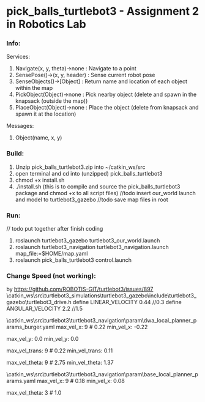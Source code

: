 # pick_balls_turtlebot3 - Assignment 2 in Robotics Lab

### Info:
Services:
1. Navigate(x, y, theta)->none		: Navigate to a point
2. SensePose()->(x, y, header)		: Sense current robot pose
3. SenseObjects()->[Object]	: Return name and location of each object within the map
4. PickObject(Object)->none	: Pick nearby object (delete and spawn in the knapsack (outside the map))
5. PlaceObject(Object)->none	: Place the object (delete from knapsack and spawn it at the location)

Messages:
1. Object(name, x, y)

### Build:
1. Unzip pick_balls_turtlebot3.zip into ~/catkin_ws/src
2. open terminal and cd into (unzipped) pick_balls_turtlebot3
3. chmod +x install.sh
4. ./install.sh (this is to compile and source the pick_balls_turtlebot3 package and chmod +x to all script files)
//todo insert our_world launch and model to turtlebot3_gazebo
//todo save map files in root

### Run:
// todo put together after finish coding
1. roslaunch turtlebot3_gazebo turtlebot3_our_world.launch
2. roslaunch turtlebot3_navigation turtlebot3_navigation.launch map_file:=$HOME/map.yaml
3. roslaunch pick_balls_turtlebot3 control.launch

### Change Speed (not working):
by https://github.com/ROBOTIS-GIT/turtlebot3/issues/897
\catkin_ws\src\turtlebot3_simulations\turtlebot3_gazebo\include\turtlebot3_gazebo\turtlebot3_drive.h
 define LINEAR_VELOCITY  0.44 //0.3
 define ANGULAR_VELOCITY 2.2  //1.5

\catkin_ws\src\turtlebot3\turtlebot3_navigation\param\dwa_local_planner_params_burger.yaml
  max_vel_x: 9 # 0.22
  min_vel_x: -0.22

  max_vel_y: 0.0
  min_vel_y: 0.0

  max_vel_trans:  9 # 0.22
  min_vel_trans:  0.11

  max_vel_theta: 9 # 2.75
  min_vel_theta: 1.37

\catkin_ws\src\turtlebot3\turtlebot3_navigation\param\base_local_planner_params.yaml
  max_vel_x: 9 # 0.18
  min_vel_x: 0.08

  max_vel_theta:  3 # 1.0